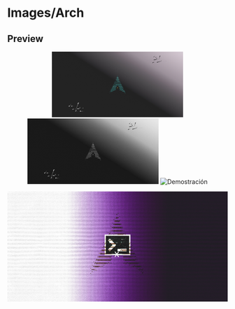 # Images/Arch

## Preview

<p align="center">
  <img src="./Arch1.jpg" alt="Demostración" width="300"/>
  <img src="./Arch1byn.jpg" alt="Demostración" width="300"/>
  <img src="./archdevxg.jpg" alt="Demostración" width="300"/>
</p>

![Demostrarion](./archpurple.jpg)